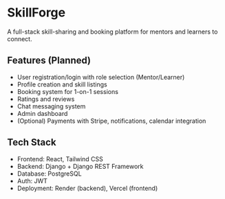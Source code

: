 # SkillForge

A full-stack skill-sharing and booking platform for mentors and learners to connect.

## Features (Planned)
- User registration/login with role selection (Mentor/Learner)
- Profile creation and skill listings
- Booking system for 1-on-1 sessions
- Ratings and reviews
- Chat messaging system
- Admin dashboard
- (Optional) Payments with Stripe, notifications, calendar integration

## Tech Stack
- Frontend: React, Tailwind CSS
- Backend: Django + Django REST Framework
- Database: PostgreSQL
- Auth: JWT
- Deployment: Render (backend), Vercel (frontend)

